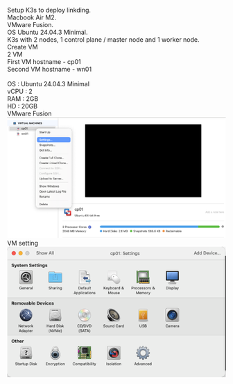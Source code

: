 Setup K3s to deploy linkding. <br>
Macbook Air M2. <br>
VMware Fusion. <br>
OS Ubuntu 24.04.3 Minimal. <br>
K3s with 2 nodes, 1 control plane / master node and 1 worker node. <br>
Create VM <br>
2 VM <br>
First VM hostname - cp01 <br>
Second VM hostname - wn01 <br>  
OS   : Ubuntu 24.04.3 Minimal <br>
vCPU : 2 <br>
RAM  : 2GB <br>
HD   : 20GB <br>
VMware Fusion <br>
![Alt text](images/VMware_Fusion_Main.png) <br>
VM setting <br>
![Alt text](images/VMware_Fusion_VM_setting.png)
